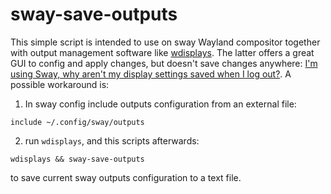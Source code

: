 # sway-save-outputs

This simple script is intended to use on sway Wayland compositor together with output management software like [wdisplays](https://github.com/artizirk/wdisplays).
The latter offers a great GUI to config and apply changes, but doesn't save changes anywhere: 
[I'm using Sway, why aren't my display settings saved when I log out?](https://github.com/artizirk/wdisplays#im-using-sway-why-arent-my-display-settings-saved-when-i-log-out).
A possible workaround is:

1. In sway config include outputs configuration from an external file:

```text
include ~/.config/sway/outputs
```

2. run `wdisplays`, and this scripts afterwards:

`wdisplays && sway-save-outputs`

to save current sway outputs configuration to a text file.
